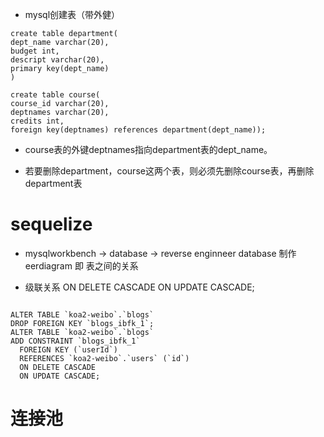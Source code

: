 * mysql创建表（带外健）

```
create table department(
dept_name varchar(20),
budget int,
descript varchar(20),
primary key(dept_name)
)

create table course(
course_id varchar(20),
deptnames varchar(20),
credits int,
foreign key(deptnames) references department(dept_name));

```

* course表的外键deptnames指向department表的dept_name。

* 若要删除department，course这两个表，则必须先删除course表，再删除department表



# sequelize

* mysqlworkbench -> database -> reverse enginneer database 制作  eerdiagram 即 表之间的关系

* 级联关系  ON DELETE CASCADE ON UPDATE CASCADE;
```

ALTER TABLE `koa2-weibo`.`blogs` 
DROP FOREIGN KEY `blogs_ibfk_1`;
ALTER TABLE `koa2-weibo`.`blogs` 
ADD CONSTRAINT `blogs_ibfk_1`
  FOREIGN KEY (`userId`)
  REFERENCES `koa2-weibo`.`users` (`id`)
  ON DELETE CASCADE
  ON UPDATE CASCADE;

```

# 连接池

